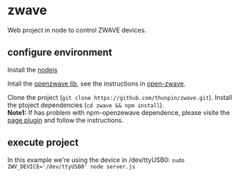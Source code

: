 # zwave
Web project in node to control ZWAVE devices.

## configure environment
Install the [nodejs](http://nodejs.org)

Intall the [openzwave lib](http://www.openzwave.com/), see the instructions in
[open-zwave](https://github.com/OpenZWave/open-zwave).

Clone the project (```git clone https://github.com/thunpin/zwave.git```). 
Install the ptoject dependencies (```cd zwave && npm install```). <br>
<b>Note1:</b> If has problem with npm-openzewave dependence, please visite the
[page plugin](https://github.com/OpenZWave/node-openzwave-shared) and follow the
instructions.

## execute project
In this example we're using the device in /dev/ttyUSB0:
```sudo ZWV_DEVICE='/dev/ttyUSB0' node server.js```